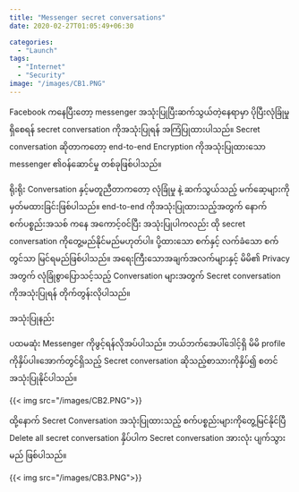 ```yaml
---
title: "Messenger secret conversations"
date: 2020-02-27T01:05:49+06:30

categories: 
  - "Launch"
tags:
  - "Internet"
  - "Security"
image: "/images/CB1.PNG"
---
```

Facebook ကနေပြီးတော့ messenger အသုံးပြုပြီးဆက်သွယ်တဲ့နေရာမှာ ပိုပြီးလုံခြုံမှုရှိစေရန် secret conversation ကိုအသုံးပြုရန် အကြံပြုထားပါသည်။ Secret conversation ဆိုတာကတော့ end-to-end Encryption ကိုအသုံးပြုထားသော messenger ၏၀န်ဆောင်မှု တစ်ခုဖြစ်ပါသည်။ 
<!--more-->

ရိုးရိုး Conversation နှင့်မတူညီတာကတော့ လုံခြုံမှု နဲ့ ဆက်သွယ်သည့် မက်ဆေ့များကို မှတ်မထားခြင်းဖြစ်ပါသည်။ end-to-end ကိုအသုံးပြုထားသည့်အတွက် နောက်စက်ပစ္စည်းအသစ် ကနေ အကောင့်၀င်ပြီး အသုံးပြုပါကလည်း ထို secret conversation ကိုတွေ့မည်နိုင်မည်မဟုတ်ပါ။ ပို့ထားသော စက်နှင့် လက်ခံသော စက်တွင်သာ မြင်ရမည်ဖြစ်ပါသည်။ အရေးကြီးသောအချက်အလက်များနှင့် မိမိ၏ Privacy အတွက် လုံခြုံစွာပြောသင့်သည့် Conversation များအတွက် Secret conversation ကိုအသုံးပြုရန် တိုက်တွန်းလိုပါသည်။ 

အသုံးပြုနည်း 

ပထမဆုံး Messenger ကိုဖွင့်ရန်လိုအပ်ပါသည်။ ဘယ်ဘက်အေပါ်ဒေါင့်ရှိ မိမိ profile   ကိုနှိပ်ပါ။အောက်တွင်ရှိသည့် Secret conversation ဆိုသည့်စာသားကိုနှိပ်၍ စတင်အသုံးပြုနိုင်ပါသည်။ 

{{< img src="/images/CB2.PNG">}}

 ထို့နောက် Secret Conversation အသုံးပြုထားသည့် စက်ပစ္စည်းများကို‌တွေ့မြင်နိုင်ပြီ
Delete all secret conversation နှိပ်ပါက Secret conversation အားလုံး ပျက်သွားမည် ဖြစ်ပါသည်။ 

{{< img src="/images/CB3.PNG">}}